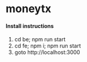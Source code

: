 # moneytx

#### Install instructions
1. cd be; npm run start
2. cd fe; npm i; npm run start
3. goto http://localhost:3000
